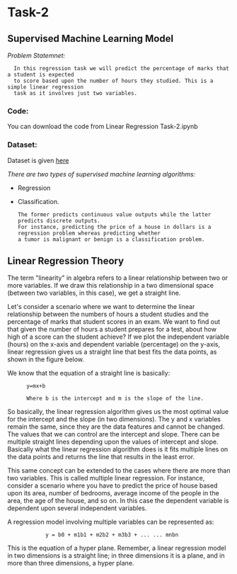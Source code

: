 # Task-2 
## Supervised Machine Learning Model
 *Problem Statemnet:* 
                        
      In this regression task we will predict the percentage of marks that a student is expected 
      to score based upon the number of hours they studied. This is a simple linear regression 
      task as it involves just two variables.
      
      
  ### Code:
   
   You can download the code from Linear Regression Task-2.ipynb
   
### Dataset:   
   Dataset is given [here](student_scores.csv.csv)



*There are two types of supervised machine learning algorithms:*

* Regression 

* Classification. 

      The former predicts continuous value outputs while the latter predicts discrete outputs.
      For instance, predicting the price of a house in dollars is a regression problem whereas predicting whether
      a tumor is malignant or benign is a classification problem.
      
      
 ## Linear Regression Theory
 
The term "linearity" in algebra refers to a linear relationship between two or more variables. If we draw this relationship in a two dimensional space (between two variables, in this case), we get a straight line.

Let's consider a scenario where we want to determine the linear relationship between the numbers of hours a student studies and the percentage of marks that student scores in an exam. We want to find out that given the number of hours a student prepares for a test, about how high of a score can the student achieve? 
If we plot the independent variable (hours) on the x-axis and dependent variable (percentage) on the y-axis, linear regression gives us a straight line that best fits the data points, as shown in the figure below.

We know that the equation of a straight line is basically:
       
          y=mx+b
        
          Where b is the intercept and m is the slope of the line. 
  So basically, the linear regression algorithm gives us the most optimal value for the intercept and the slope (in two dimensions). 
  The y and x variables remain the same, since they are the data features and cannot be changed. 
  The values that we can control are the intercept and slope. 
  There can be multiple straight lines depending upon the values of intercept and slope.
  Basically what the linear regression algorithm does is it fits multiple lines on the data points and returns the line that results in the least error.

This same concept can be extended to the cases where there are more than two variables. 
This is called multiple linear regression. For instance, consider a scenario where you have to predict the price of house based upon its area, number of bedrooms, 
average income of the people in the area, the age of the house, and so on. In this case the dependent variable is dependent upon several independent variables. 

 
A regression model involving multiple variables can be represented as:
                
                
                y = b0 + m1b1 + m2b2 + m3b3 + ... ... mnbn

This is the equation of a hyper plane. Remember, a linear regression model in two dimensions is a straight line; 
in three dimensions it is a plane, and in more than three dimensions, a hyper plane.



